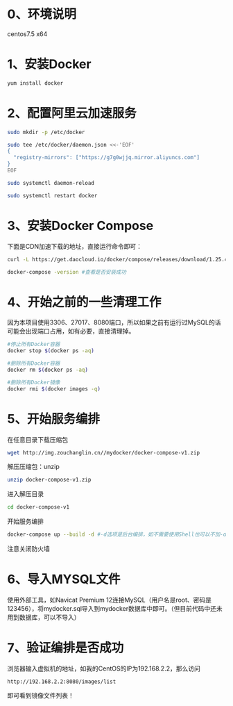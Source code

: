 # 0、环境说明

centos7.5 x64

# 1、安装Docker

```bash
yum install docker
```

# 2、配置阿里云加速服务

```bash
sudo mkdir -p /etc/docker

sudo tee /etc/docker/daemon.json <<-'EOF'
{
  "registry-mirrors": ["https://g7g0wjjq.mirror.aliyuncs.com"]
}
EOF

sudo systemctl daemon-reload

sudo systemctl restart docker
```

# 3、安装Docker Compose

下面是CDN加速下载的地址，直接运行命令即可：

```bash
curl -L https://get.daocloud.io/docker/compose/releases/download/1.25.4/docker-compose-`uname -s`-`uname -m` > /usr/local/bin/docker-compose

docker-compose -version #查看是否安装成功
```

# 4、开始之前的一些清理工作

因为本项目使用3306、27017、8080端口，所以如果之前有运行过MySQL的话可能会出现端口占用，如有必要，直接清理掉。

```bash
#停止所有Docker容器
docker stop $(docker ps -aq)

#删除所有Docker容器
docker rm $(docker ps -aq)

#删除所有Docker镜像
docker rmi $(docker images -q)
```

# 5、开始服务编排

在任意目录下载压缩包

```bash
wget http://img.zouchanglin.cn//mydocker/docker-compose-v1.zip
```

解压压缩包：unzip 

```bash
unzip docker-compose-v1.zip
```

进入解压目录

```bash
cd docker-compose-v1
```

开始服务编排

```bash
docker-compose up --build -d #-d选项是后台编排，如不需要使用Shell也可以不加-d
```

注意关闭防火墙

# 6、导入MYSQL文件

使用外部工具，如Navicat Premium 12连接MySQL（用户名是root、密码是123456），将mydocker.sql导入到mydocker数据库中即可。（但目前代码中还未用到数据库，可以不导入）

# 7、验证编排是否成功

浏览器输入虚拟机的地址，如我的CentOS的IP为192.168.2.2，那么访问

```http
http://192.168.2.2:8080/images/list
```

即可看到镜像文件列表！